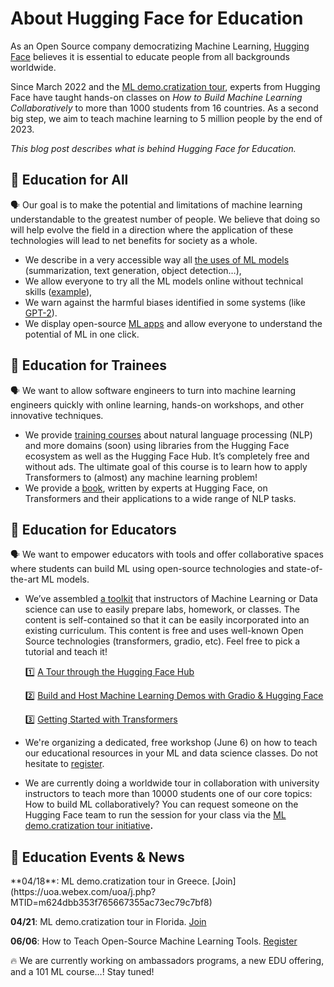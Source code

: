 # **About Hugging Face for Education**

As an Open Source company democratizing Machine Learning, [Hugging Face](https://huggingface.co/) believes it is essential to educate people from all backgrounds worldwide.

Since March 2022 and the [ML demo.cratization tour](https://www.notion.so/ML-Demo-cratization-tour-with-66847a294abd4e9785e85663f5239652), experts from Hugging Face have taught hands-on classes on *How to Build Machine Learning Collaboratively* to more than 1000 students from 16 countries. As a second big step, we aim to teach machine learning to 5 million people by the end of 2023.

*This blog post describes what is behind Hugging Face for Education.*

## 🤗 **Education for All**

<aside>
🗣️ Our goal is to make the potential and limitations of machine learning understandable to the greatest number of people. We believe that doing so will help evolve the field in a direction where the application of these technologies will lead to net benefits for society as a whole.

</aside>

- We describe in a very accessible way all [the uses of ML models](https://huggingface.co/tasks) (summarization, text generation, object detection…),
- We allow everyone to try all the ML models online without technical skills ([example](https://huggingface.co/cmarkea/distilcamembert-base-sentiment)),
- We warn against the harmful biases identified in some systems (like [GPT-2](https://huggingface.co/gpt2#limitations-and-bias)).
- We display open-source [ML apps](https://huggingface.co/spaces) and allow everyone to understand the potential of ML in one click.

## 🤗 **Education for Trainees**

<aside>
🗣️ We want to allow software engineers to turn into machine learning engineers quickly with online learning, hands-on workshops, and other innovative techniques.

</aside>

- We provide [training courses](https://huggingface.co/course/chapter1/1) about natural language processing (NLP) and more domains (soon) using libraries from the Hugging Face ecosystem as well as the Hugging Face Hub. It’s completely free and without ads. The ultimate goal of this course is to learn how to apply Transformers to (almost) any machine learning problem!
- We provide a [book](https://transformersbook.com/), written by experts at Hugging Face, on Transformers and their applications to a wide range of NLP tasks.

## 🤗 **Education for Educators**

<aside>
🗣️ We want to empower educators with tools and offer collaborative spaces where students can build ML using open-source technologies and state-of-the-art ML models.

</aside>

- We’ve assembled [a toolkit](https://github.com/huggingface/education-toolkit) that instructors of Machine Learning or Data science can use to easily prepare labs, homework, or classes. The content is self-contained so that it can be easily incorporated into an existing curriculum. This content is free and uses well-known Open Source technologies (transformers, gradio, etc). Feel free to pick a tutorial and teach it!
    
    1️⃣ [A Tour through the Hugging Face Hub](https://github.com/huggingface/education-toolkit/blob/main/01_huggingface-hub-tour.md)
    
    2️⃣ [Build and Host Machine Learning Demos with Gradio & Hugging Face](https://colab.research.google.com/github/huggingface/education-toolkit/blob/main/02_ml-demos-with-gradio.ipynb)
    
    3️⃣ [Getting Started with Transformers](https://colab.research.google.com/github/huggingface/education-toolkit/blob/main/03_getting-started-with-transformers.ipynb)
    
- We're organizing a dedicated, free workshop (June 6) on how to teach our educational resources in your ML and data science classes. Do not hesitate to [register](https://www.eventbrite.com/e/how-to-teach-open-source-machine-learning-tools-tickets-310980931337).
- We are currently doing a worldwide tour in collaboration with university instructors to teach more than 10000 students one of our core topics: How to build ML collaboratively? You can request someone on the Hugging Face team to run the session for your class via the [ML demo.cratization tour initiative](https://www.notion.so/ML-Demo-cratization-tour-with-66847a294abd4e9785e85663f5239652)**.**

## 🤗 **Education Events & News**

<aside>
**04/18**: ML demo.cratization tour in Greece. [Join](https://uoa.webex.com/uoa/j.php?MTID=m624dbb353f765667355ac73ec79c7bf8)

**04/21**: ML demo.cratization tour in Florida. [Join](https://ufl.zoom.us/meeting/register/tJ0rduCqqD0oHNzysuD6Mfp_Tku5Q1SlFJ2g)

**06/06**: How to Teach Open-Source Machine Learning Tools. [Register](https://www.eventbrite.com/e/how-to-teach-open-source-machine-learning-tools-tickets-310980931337)

</aside>

<aside>
🔥 We are currently working on ambassadors programs, a new EDU offering, and a 101 ML course…! Stay tuned!

</aside>
